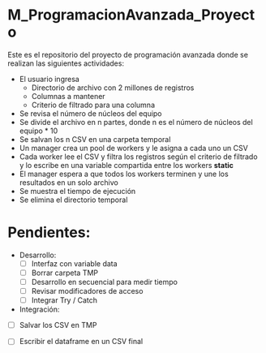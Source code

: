 # M_ProgramacionAvanzada_Proyecto
Este es el repositorio del proyecto de programación avanzada donde se realizan las siguientes actividades:
- El usuario ingresa 
    - Directorio de archivo con 2 millones de registros
    - Columnas a mantener
    - Criterio de filtrado para una columna
- Se revisa el número de núcleos del equipo
- Se divide el archivo en n partes, donde n es el número de núcleos del equipo * 10
- Se salvan los n CSV en una carpeta temporal
- Un manager crea un pool de workers y le asigna a cada uno un CSV
- Cada worker lee el CSV y filtra los registros según el criterio de filtrado y lo escribe en una variable compartida entre los workers **static**
- El manager espera a que todos los workers terminen y une los resultados en un solo archivo
- Se muestra el tiempo de ejecución
- Se elimina el directorio temporal

# Pendientes:
- Desarrollo:
  - [ ] Interfaz con variable data
  - [ ] Borrar carpeta TMP
  - [ ] Desarrollo en secuencial para medir tiempo
  - [ ] Revisar modificadores de acceso 
  - [ ] Integrar Try / Catch 
- Integración:
 - [ ] Salvar los CSV en TMP
 - [ ] Escribir el dataframe en un CSV final

